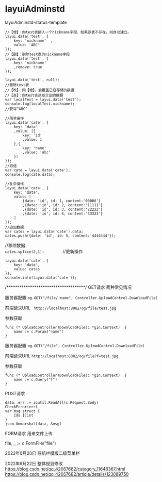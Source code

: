# layuiAdminstd
layuiAdminstd-status-template

```
//【增】：向test表插入一个nickname字段，如果该表不存在，则自动建立。
layui.data('test', {  
	key: 'nickname'  ,
	value: 'ABC'
}); 
//【删】：删除test表的nickname字段
layui.data('test', {  
	key: 'nickname'  
	,remove: true
});

layui.data('test', null); 
//删除test表  
//【改】：同【增】，会覆盖已经存储的数据  
//【查】：向test表读取全部的数据
var localTest = layui.data('test');
console.log(localTest.nickname); 
//获得“ABC”

//简单操作
layui.data('cate', {  
	key: 'data'  
	,value: [{    
		key: 'id'    
		,value: 1  
	},{    
		key: 'name'    
		,value: 'abc'  
	}]
});
//取值
var cate = layui.data('cate');
console.log(cate.data);

//复杂操作
layui.data('cate', {        
	key: 'data',        
	value: [            
		{date: 'id', id: 1, content:'00000'}            
		,{date: 'id', id: 2, content:'11111'}            
		,{date: 'id', id: 3, content:'22222'}            
		,{date: 'id', id: 4, content:'33333'}            
	]    
});        
//追加数据    
var cates = layui.data('cate').data;    
cates.push({date: 'id', id: 5, content:'4444444'});        
```
//移除数据    
```cates.splice(2,1);        ```
//更新操作    
```
layui.data('cate', {        
	key: 'data',        
	value: cates    
});        
console.info(layui.data('cate'));
```
/*************************************/
GET请求
两种常见情况

服务器配置
```og.GET("/file/:name", Controller.UploadControl.DownloadFile)```

前端请求URL
```	http://localhost:8082/og/file/test.jpg```

参数获取
```
func (* UploadController)DownloadFile(c *gin.Context)  {
	name := c.Param("name")
}
```

服务器配置
```og.GET("/file", Controller.UploadControl.DownloadFile)```

前端请求URL
```http://localhost:8082/og/file?f=test.jpg```

参数获取
```
func (* UploadController)DownloadFile(c *gin.Context)  {
	name := c.Query("f")
}
```

POST请求
```
data, err := ioutil.ReadAll(c.Request.Body)
CheckError(err)
var msg struct {
	Ids []int
}
json.Unmarshal(data, &msg)
```
FORM请求
用来文件上传

file, _ := c.FormFile("file")

2022年6月20日
导航栏模版二级菜单栏

2022年6月22日
整体规划修改
https://blog.csdn.net/qq_42067682/category_11648367.html
https://blog.csdn.net/qq_42067682/article/details/123089750